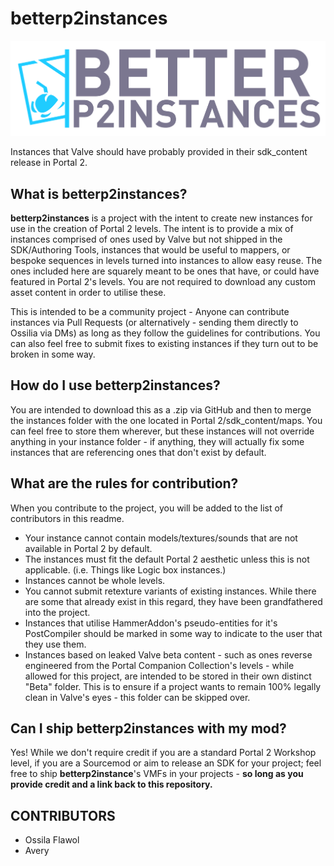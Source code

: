 # betterp2instances

![BetterP2Instances Logo](https://github.com/OssyFlawol/betterp2instances/blob/main/better_p2_instances-01.png?raw=true)

Instances that Valve should have probably provided in their sdk_content release in Portal 2. 

## What is betterp2instances?

**betterp2instances** is a project with the intent to create new instances for use in the creation of Portal 2 levels. The intent is to provide a mix of instances comprised of ones used by Valve but not shipped in the SDK/Authoring Tools, instances that would be useful to mappers, or bespoke sequences in levels turned into instances to allow easy reuse. The ones included here are squarely meant to be ones that have, or could have featured in Portal 2's levels. You are not required to download any custom asset content in order to utilise these.

This is intended to be a community project - Anyone can contribute instances via Pull Requests (or alternatively - sending them directly to Ossilia via DMs) as long as they follow the guidelines for contributions. You can also feel free to submit fixes to existing instances if they turn out to be broken in some way.

## How do I use betterp2instances?

You are intended to download this as a .zip via GitHub and then to merge the instances folder with the one located in Portal 2/sdk_content/maps. You can feel free to store them wherever, but these instances will not override anything in your instance folder - if anything, they will actually fix some instances that are referencing ones that don't exist by default.

## What are the rules for contribution?

When you contribute to the project, you will be added to the list of contributors in this readme. 

- Your instance cannot contain models/textures/sounds that are not available in Portal 2 by default.
- The instances must fit the default Portal 2 aesthetic unless this is not applicable. (i.e. Things like Logic box instances.)
- Instances cannot be whole levels.
- You cannot submit retexture variants of existing instances. While there are some that already exist in this regard, they have been grandfathered into the project.
- Instances that utilise HammerAddon's pseudo-entities for it's PostCompiler should be marked in some way to indicate to the user that they use them.
- Instances based on leaked Valve beta content - such as ones reverse engineered from the Portal Companion Collection's levels - while allowed for this project, are intended to be stored in their own distinct "Beta" folder. This is to ensure if a project wants to remain 100% legally clean in Valve's eyes - this folder can be skipped over.

## Can I ship betterp2instances with my mod?
Yes! While we don't require credit if you are a standard Portal 2 Workshop level, if you are a Sourcemod or aim to release an SDK for your project; feel free to ship **betterp2instance**'s VMFs in your projects - **so long as you provide credit and a link back to this repository.**

## CONTRIBUTORS

- Ossila Flawol
- Avery
